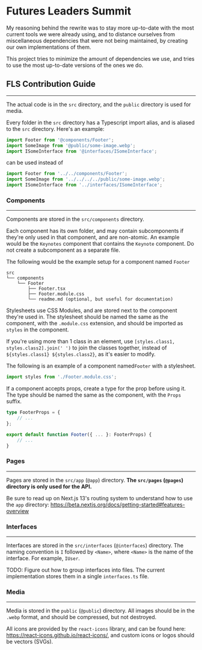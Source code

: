 # Futures Leaders Summit

My reasoning behind the rewrite was to stay more up-to-date with the most current tools we were already using, and to
distance ourselves from miscellaneous dependencies that were not being maintained, by creating our own implementations
of them.

This project tries to minimize the amount of dependencies we use, and tries to use the most up-to-date versions of the
ones we do.

## FLS Contribution Guide

---

The actual code is in the `src` directory, and the `public` directory is used for media.

Every folder in the `src` directory has a Typescript import alias, and is aliased to the `src` directory.
Here's an example:

```typescript
import Footer from '@components/Footer';
import SomeImage from '@public/some-image.webp';
import ISomeInterface from '@interfaces/ISomeInterface';
```

can be used instead of

```typescript
import Footer from '../../components/Footer';
import SomeImage from '../../../../public/some-image.webp';
import ISomeInterface from '../interfaces/ISomeInterface';
```

### Components

---

Components are stored in the `src/components` directory.

Each component has its own folder, and may contain subcomponents if
they're only used in that component, and are non-atomic.
An example would be the `Keynotes` component that contains
the `Keynote` component. Do not create a subcomponent as a separate file.

The following would be the example setup for a component named `Footer`

```
src
└── components
    └── Footer
        ├── Footer.tsx
        ├── Footer.module.css
        └── readme.md (optional, but useful for documentation)
```

Stylesheets use CSS Modules, and are stored next to the component they're used in. The stylesheet should be named the
same as the component, with the `.module.css` extension, and should be imported as `styles` in the component.

If you're using more than 1 class in an element, use `[styles.class1, styles.class2].join(' ')` to join the classes
together, instead of `${styles.class1} ${styles.class2}`, as it's easier to modify.

The following is an example of a component named`Footer` with a stylesheet.

```typescript
import styles from './Footer.module.css';
```

If a component accepts props, create a type for the prop before using it. The type should be named the same as the
component, with the `Props` suffix.

```typescript
type FooterProps = {
	// ...
};

export default function Footer({ ... }: FooterProps) {
	// ...
}
```

### Pages

---

Pages are stored in the `src/app` (`@app`) directory. **The `src/pages` (`@pages`) directory is only used for the API.**

Be sure to read up on Next.js 13's routing system to understand how to use
the `app` directory: https://beta.nextjs.org/docs/getting-started#features-overview

### Interfaces

---

Interfaces are stored in the `src/interfaces` (`@interfaces`) directory. The naming convention is `I` followed
by `<Name>`,
where `<Name>`
is
the name of the interface. For example, `IUser`.

TODO: Figure out how to group interfaces into files. The current implementation stores them in a single `interfaces.ts`
file.

### Media

---

Media is stored in the `public` (`@public`) directory. All images should be in the `.webp` format, and should be
compressed, but not
destroyed.

All icons are provided by the `react-icons` library, and can be found here: https://react-icons.github.io/react-icons/,
and custom icons or logos should be vectors (SVGs).
